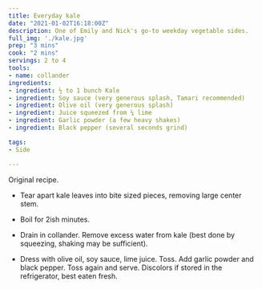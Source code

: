 ```yaml
---
title: Everyday kale
date: "2021-01-02T16:18:00Z"
description: One of Emily and Nick's go-to weekday vegetable sides.
full_img: './kale.jpg'
prep: "3 mins"
cook: "2 mins"
servings: 2 to 4
tools:
- name: collander
ingredients:
- ingredient: ½ to 1 bunch Kale
- ingredient: Soy sauce (very generous splash, Tamari recommended)
- ingredient: Olive oil (very generous splash)
- ingredient: Juice squeezed from ¼ lime 
- ingredient: Garlic powder (a few heavy shakes)
- ingredient: Black pepper (several seconds grind)

tags:
- Side

---
```


Original recipe.

* Tear apart kale leaves into bite sized pieces, removing large center stem.

* Boil for 2ish minutes.

* Drain in collander. Remove excess water from kale (best done by squeezing, shaking may be sufficient).

* Dress with olive oil, soy sauce, lime juice. Toss. Add garlic powder and black pepper. Toss again and serve. Discolors if stored in the refrigerator, best eaten fresh.


